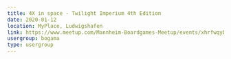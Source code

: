 ```yaml
---
title: 4X in space - Twilight Imperium 4th Edition
date: 2020-01-12
location: MyPlace, Ludwigshafen
link: https://www.meetup.com/Mannheim-Boardgames-Meetup/events/xhrfwqybccbqb/
usergroup: bogama
type: usergroup
---
```

